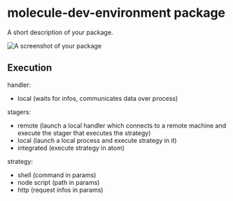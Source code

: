 # molecule-dev-environment package

A short description of your package.

![A screenshot of your package](https://f.cloud.github.com/assets/69169/2290250/c35d867a-a017-11e3-86be-cd7c5bf3ff9b.gif)

## Execution

handler:
  - local (waits for infos, communicates data over process)

stagers:
  - remote (launch a local handler which connects to a remote machine and execute the stager that executes the strategy)
  - local (launch a local process and execute strategy in it)
  - integrated (execute strategy in atom)

strategy:
  - shell (command in params)
  - node script (path in params)
  - http (request infos in params)
